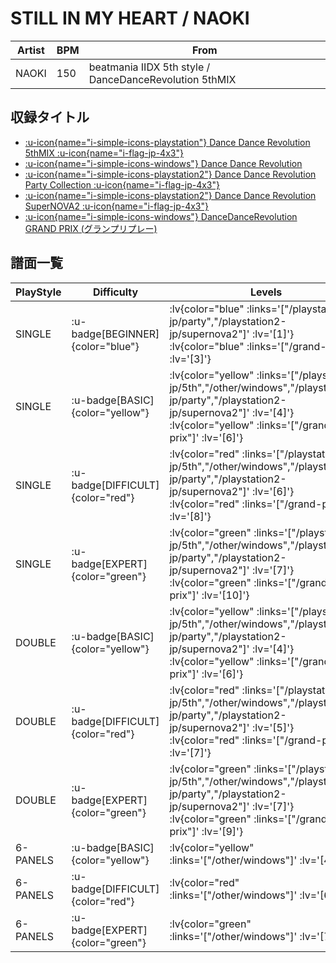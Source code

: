 # STILL IN MY HEART / NAOKI

|Artist|BPM|From|
|------|---|----|
|NAOKI|150|beatmania IIDX 5th style / DanceDanceRevolution 5thMIX|

## 収録タイトル

- [ :u-icon{name="i-simple-icons-playstation"} Dance Dance Revolution 5thMIX :u-icon{name="i-flag-jp-4x3"} ](/playstation-jp/5th)
- [ :u-icon{name="i-simple-icons-windows"} Dance Dance Revolution](/other/windows)
- [ :u-icon{name="i-simple-icons-playstation2"} Dance Dance Revolution Party Collection :u-icon{name="i-flag-jp-4x3"} ](/playstation2-jp/party)
- [ :u-icon{name="i-simple-icons-playstation2"} Dance Dance Revolution SuperNOVA2 :u-icon{name="i-flag-jp-4x3"} ](/playstation2-jp/supernova2)
- [ :u-icon{name="i-simple-icons-windows"} DanceDanceRevolution GRAND PRIX (グランプリプレー)](/grand-prix)

## 譜面一覧

|PlayStyle|Difficulty|Levels|Notes|Movie|
|---------|----------|------|-----|-----|
|SINGLE| :u-badge[BEGINNER]{color="blue"} | :lv{color="blue" :links='["/playstation2-jp/party","/playstation2-jp/supernova2"]' :lv='[1]'}  :lv{color="blue" :links='["/grand-prix"]' :lv='[3]'} |117/0||
|SINGLE| :u-badge[BASIC]{color="yellow"} | :lv{color="yellow" :links='["/playstation-jp/5th","/other/windows","/playstation2-jp/party","/playstation2-jp/supernova2"]' :lv='[4]'}  :lv{color="yellow" :links='["/grand-prix"]' :lv='[6]'} |180/0||
|SINGLE| :u-badge[DIFFICULT]{color="red"} | :lv{color="red" :links='["/playstation-jp/5th","/other/windows","/playstation2-jp/party","/playstation2-jp/supernova2"]' :lv='[6]'}  :lv{color="red" :links='["/grand-prix"]' :lv='[8]'} |255/0||
|SINGLE| :u-badge[EXPERT]{color="green"} | :lv{color="green" :links='["/playstation-jp/5th","/other/windows","/playstation2-jp/party","/playstation2-jp/supernova2"]' :lv='[7]'}  :lv{color="green" :links='["/grand-prix"]' :lv='[10]'} |290/0||
|DOUBLE| :u-badge[BASIC]{color="yellow"} | :lv{color="yellow" :links='["/playstation-jp/5th","/other/windows","/playstation2-jp/party","/playstation2-jp/supernova2"]' :lv='[4]'}  :lv{color="yellow" :links='["/grand-prix"]' :lv='[6]'} |169/0||
|DOUBLE| :u-badge[DIFFICULT]{color="red"} | :lv{color="red" :links='["/playstation-jp/5th","/other/windows","/playstation2-jp/party","/playstation2-jp/supernova2"]' :lv='[5]'}  :lv{color="red" :links='["/grand-prix"]' :lv='[7]'} |230/0||
|DOUBLE| :u-badge[EXPERT]{color="green"} | :lv{color="green" :links='["/playstation-jp/5th","/other/windows","/playstation2-jp/party","/playstation2-jp/supernova2"]' :lv='[7]'}  :lv{color="green" :links='["/grand-prix"]' :lv='[9]'} |286/0||
|6-PANELS| :u-badge[BASIC]{color="yellow"} | :lv{color="yellow" :links='["/other/windows"]' :lv='[4]'} |180/0||
|6-PANELS| :u-badge[DIFFICULT]{color="red"} | :lv{color="red" :links='["/other/windows"]' :lv='[6]'} |255/0||
|6-PANELS| :u-badge[EXPERT]{color="green"} | :lv{color="green" :links='["/other/windows"]' :lv='[7]'} |289/0||
